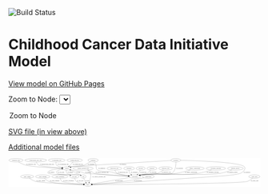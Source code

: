 <link rel='stylesheet' href="assets/style.css">
<link rel='stylesheet' href="https://unpkg.com/leaflet@1.5.1/dist/leaflet.css" integrity="sha512-xwE/Az9zrjBIphAcBb3F6JVqxf46+CDLwfLMHloNu6KEQCAWi6HcDUbeOfBIptF7tcCzusKFjFw2yuvEpDL9wQ==" crossorigin="">
<script type="text/javascript" src="https://code.jquery.com/jquery-3.2.1.min.js"></script>
<script type="text/javascript"  src="https://unpkg.com/leaflet@1.5.1/dist/leaflet.js"></script>
<script type="text/javascript" src="assets/actions.js"></script>

![Build Status](https://github.com/CBIIT/ccdi-model/actions/workflows/model-test-and-deploy.yml/badge.svg)

# Childhood Cancer Data Initiative Model

[View model on GitHub Pages](https://cbiit.github.io/ccdi-model/)



Zoom to Node: <select id="node_select">
  <option value="">Zoom to Node</option>
</select>
<div id="model"></div>

<p>
<a href="./model-desc/ccdi-model.svg">SVG file (in view above)</a>
<p>
<a href="./model-desc">Additional model files</a>
<div id='graph' style='display:off;'>
<svg width="2678pt" height="305pt"
 viewBox="0.00 0.00 2677.84 305.00" xmlns="http://www.w3.org/2000/svg" xmlns:xlink="http://www.w3.org/1999/xlink">
<g id="graph0" class="graph" transform="scale(1 1) rotate(0) translate(4 301)">
<title>Perl</title>
<polygon fill="#ffffff" stroke="transparent" points="-4,4 -4,-301 2673.8379,-301 2673.8379,4 -4,4"/>
<!-- study_admin -->
<g id="node1" class="node">
<title>study_admin</title>
<ellipse fill="none" stroke="#000000" cx="195.0433" cy="-105" rx="70.3881" ry="18"/>
<text text-anchor="middle" x="195.0433" y="-101.3" font-family="Times,serif" font-size="14.00" fill="#000000">study_admin</text>
</g>
<!-- study -->
<g id="node25" class="node">
<title>study</title>
<ellipse fill="none" stroke="#000000" cx="840.0433" cy="-18" rx="36.2938" ry="18"/>
<text text-anchor="middle" x="840.0433" y="-14.3" font-family="Times,serif" font-size="14.00" fill="#000000">study</text>
</g>
<!-- study_admin&#45;&gt;study -->
<g id="edge20" class="edge">
<title>study_admin&#45;&gt;study</title>
<path fill="none" stroke="#000000" d="M217.9409,-87.7522C234.944,-75.9727 259.2202,-61.2362 283.0433,-54 331.2358,-39.3616 668.5233,-24.7558 793.5548,-19.7845"/>
<polygon fill="#000000" stroke="#000000" points="793.7312,-23.2803 803.5852,-19.3882 793.4548,-16.2858 793.7312,-23.2803"/>
<text text-anchor="middle" x="339.5433" y="-57.8" font-family="Times,serif" font-size="14.00" fill="#000000">of_study_admin</text>
</g>
<!-- sequencing_file -->
<g id="node2" class="node">
<title>sequencing_file</title>
<ellipse fill="none" stroke="#000000" cx="700.0433" cy="-279" rx="83.3857" ry="18"/>
<text text-anchor="middle" x="700.0433" y="-275.3" font-family="Times,serif" font-size="14.00" fill="#000000">sequencing_file</text>
</g>
<!-- sample -->
<g id="node19" class="node">
<title>sample</title>
<ellipse fill="none" stroke="#000000" cx="617.0433" cy="-192" rx="44.393" ry="18"/>
<text text-anchor="middle" x="617.0433" y="-188.3" font-family="Times,serif" font-size="14.00" fill="#000000">sample</text>
</g>
<!-- sequencing_file&#45;&gt;sample -->
<g id="edge27" class="edge">
<title>sequencing_file&#45;&gt;sample</title>
<path fill="none" stroke="#000000" d="M683.6892,-260.8957C674.7333,-251.0727 663.3831,-238.7705 653.0433,-228 649.3131,-224.1145 645.319,-220.039 641.3979,-216.0841"/>
<polygon fill="#000000" stroke="#000000" points="643.578,-213.3138 634.0362,-208.7089 638.6237,-218.2591 643.578,-213.3138"/>
<text text-anchor="middle" x="733.5433" y="-231.8" font-family="Times,serif" font-size="14.00" fill="#000000">of_sequencing_file</text>
</g>
<!-- study_funding -->
<g id="node3" class="node">
<title>study_funding</title>
<ellipse fill="none" stroke="#000000" cx="361.0433" cy="-105" rx="77.1866" ry="18"/>
<text text-anchor="middle" x="361.0433" y="-101.3" font-family="Times,serif" font-size="14.00" fill="#000000">study_funding</text>
</g>
<!-- study_funding&#45;&gt;study -->
<g id="edge11" class="edge">
<title>study_funding&#45;&gt;study</title>
<path fill="none" stroke="#000000" d="M377.4347,-87.3655C389.4094,-75.7258 406.7013,-61.3193 425.0433,-54 490.918,-27.7131 699.4768,-20.574 793.3983,-18.6727"/>
<polygon fill="#000000" stroke="#000000" points="793.5328,-22.1708 803.464,-18.4802 793.3989,-15.1721 793.5328,-22.1708"/>
<text text-anchor="middle" x="487.0433" y="-57.8" font-family="Times,serif" font-size="14.00" fill="#000000">of_study_funding</text>
</g>
<!-- treatment_response -->
<g id="node4" class="node">
<title>treatment_response</title>
<ellipse fill="none" stroke="#000000" cx="2201.0433" cy="-192" rx="104.7816" ry="18"/>
<text text-anchor="middle" x="2201.0433" y="-188.3" font-family="Times,serif" font-size="14.00" fill="#000000">treatment_response</text>
</g>
<!-- participant -->
<g id="node8" class="node">
<title>participant</title>
<ellipse fill="none" stroke="#000000" cx="1340.0433" cy="-105" rx="62.2891" ry="18"/>
<text text-anchor="middle" x="1340.0433" y="-101.3" font-family="Times,serif" font-size="14.00" fill="#000000">participant</text>
</g>
<!-- treatment_response&#45;&gt;participant -->
<g id="edge9" class="edge">
<title>treatment_response&#45;&gt;participant</title>
<path fill="none" stroke="#000000" d="M2155.2313,-175.7196C2119.046,-163.6877 2066.9965,-148.1971 2020.0433,-141 1752.3845,-99.9729 1679.2195,-160.4963 1411.0433,-123 1405.6122,-122.2406 1399.9961,-121.2263 1394.4114,-120.0645"/>
<polygon fill="#000000" stroke="#000000" points="1394.9622,-116.6013 1384.4397,-117.837 1393.4362,-123.433 1394.9622,-116.6013"/>
<text text-anchor="middle" x="2168.0433" y="-144.8" font-family="Times,serif" font-size="14.00" fill="#000000">of_treatment_response</text>
</g>
<!-- study_personnel -->
<g id="node5" class="node">
<title>study_personnel</title>
<ellipse fill="none" stroke="#000000" cx="543.0433" cy="-105" rx="87.1846" ry="18"/>
<text text-anchor="middle" x="543.0433" y="-101.3" font-family="Times,serif" font-size="14.00" fill="#000000">study_personnel</text>
</g>
<!-- study_personnel&#45;&gt;study -->
<g id="edge8" class="edge">
<title>study_personnel&#45;&gt;study</title>
<path fill="none" stroke="#000000" d="M546.1796,-86.8479C549.1053,-75.5992 554.6552,-61.8456 565.0433,-54 582.8965,-40.5162 719.7775,-27.6358 793.4445,-21.5899"/>
<polygon fill="#000000" stroke="#000000" points="794.1484,-25.0444 803.833,-20.7482 793.583,-18.0673 794.1484,-25.0444"/>
<text text-anchor="middle" x="634.5433" y="-57.8" font-family="Times,serif" font-size="14.00" fill="#000000">of_study_personnel</text>
</g>
<!-- clinical_measure_file -->
<g id="node6" class="node">
<title>clinical_measure_file</title>
<ellipse fill="none" stroke="#000000" cx="790.0433" cy="-192" rx="108.5808" ry="18"/>
<text text-anchor="middle" x="790.0433" y="-188.3" font-family="Times,serif" font-size="14.00" fill="#000000">clinical_measure_file</text>
</g>
<!-- clinical_measure_file&#45;&gt;participant -->
<g id="edge30" class="edge">
<title>clinical_measure_file&#45;&gt;participant</title>
<path fill="none" stroke="#000000" d="M837.7128,-175.7332C852.5227,-170.1031 868.7143,-163.344 883.0433,-156 893.9039,-150.4336 894.499,-144.9584 906.0433,-141 939.3663,-129.5737 1154.1995,-115.7039 1268.5921,-109.0046"/>
<polygon fill="#000000" stroke="#000000" points="1268.8878,-112.4934 1278.6674,-108.4179 1268.4808,-105.5053 1268.8878,-112.4934"/>
<text text-anchor="middle" x="992.0433" y="-144.8" font-family="Times,serif" font-size="14.00" fill="#000000">of_clinical_measure_file</text>
</g>
<!-- clinical_measure_file&#45;&gt;study -->
<g id="edge29" class="edge">
<title>clinical_measure_file&#45;&gt;study</title>
<path fill="none" stroke="#000000" d="M837.2438,-175.7108C845.5331,-170.692 853.0824,-164.2395 858.0433,-156 881.4265,-117.1627 868.4587,-98.1206 858.0433,-54 857.2887,-50.8036 856.2045,-47.5675 854.9371,-44.4139"/>
<polygon fill="#000000" stroke="#000000" points="858.1069,-42.9298 850.7319,-35.3233 851.7538,-45.8687 858.1069,-42.9298"/>
<text text-anchor="middle" x="958.0433" y="-101.3" font-family="Times,serif" font-size="14.00" fill="#000000">of_clinical_measure_file</text>
</g>
<!-- cell_line -->
<g id="node7" class="node">
<title>cell_line</title>
<ellipse fill="none" stroke="#000000" cx="697.0433" cy="-105" rx="49.2915" ry="18"/>
<text text-anchor="middle" x="697.0433" y="-101.3" font-family="Times,serif" font-size="14.00" fill="#000000">cell_line</text>
</g>
<!-- cell_line&#45;&gt;sample -->
<g id="edge22" class="edge">
<title>cell_line&#45;&gt;sample</title>
<path fill="none" stroke="#000000" d="M660.461,-117.311C653.4072,-119.4118 646.0367,-121.4217 639.0433,-123 611.6675,-129.1784 532.4192,-119.7884 514.0433,-141 495.0762,-162.894 530.742,-176.3571 565.1785,-183.9107"/>
<polygon fill="#000000" stroke="#000000" points="564.7884,-187.4033 575.2868,-185.9773 566.1905,-180.5452 564.7884,-187.4033"/>
<text text-anchor="middle" x="554.5433" y="-144.8" font-family="Times,serif" font-size="14.00" fill="#000000">of_cell_line</text>
</g>
<!-- cell_line&#45;&gt;study -->
<g id="edge23" class="edge">
<title>cell_line&#45;&gt;study</title>
<path fill="none" stroke="#000000" d="M700.443,-86.6513C703.3648,-75.7573 708.6547,-62.4624 718.0433,-54 729.7227,-43.4727 766.1583,-33.5179 796.1945,-26.7561"/>
<polygon fill="#000000" stroke="#000000" points="797.0705,-30.1473 806.0903,-24.5892 795.5731,-23.3094 797.0705,-30.1473"/>
<text text-anchor="middle" x="758.5433" y="-57.8" font-family="Times,serif" font-size="14.00" fill="#000000">of_cell_line</text>
</g>
<!-- participant&#45;&gt;study -->
<g id="edge25" class="edge">
<title>participant&#45;&gt;study</title>
<path fill="none" stroke="#000000" d="M1286.5345,-95.6895C1187.3202,-78.4262 976.5701,-41.7557 884.5669,-25.7471"/>
<polygon fill="#000000" stroke="#000000" points="884.9239,-22.2567 874.4719,-23.9906 883.7238,-29.1531 884.9239,-22.2567"/>
<text text-anchor="middle" x="1170.5433" y="-57.8" font-family="Times,serif" font-size="14.00" fill="#000000">of_participant</text>
</g>
<!-- pathology_file -->
<g id="node9" class="node">
<title>pathology_file</title>
<ellipse fill="none" stroke="#000000" cx="76.0433" cy="-279" rx="76.0865" ry="18"/>
<text text-anchor="middle" x="76.0433" y="-275.3" font-family="Times,serif" font-size="14.00" fill="#000000">pathology_file</text>
</g>
<!-- pathology_file&#45;&gt;sample -->
<g id="edge21" class="edge">
<title>pathology_file&#45;&gt;sample</title>
<path fill="none" stroke="#000000" d="M102.1604,-261.9082C121.4619,-250.2042 148.8325,-235.494 175.0433,-228 246.4306,-207.5895 461.1472,-197.4993 562.6957,-193.7641"/>
<polygon fill="#000000" stroke="#000000" points="562.8801,-197.2599 572.7474,-193.4016 562.6277,-190.2644 562.8801,-197.2599"/>
<text text-anchor="middle" x="236.0433" y="-231.8" font-family="Times,serif" font-size="14.00" fill="#000000">of_pathology_file</text>
</g>
<!-- medical_history -->
<g id="node10" class="node">
<title>medical_history</title>
<ellipse fill="none" stroke="#000000" cx="2409.0433" cy="-192" rx="85.2851" ry="18"/>
<text text-anchor="middle" x="2409.0433" y="-188.3" font-family="Times,serif" font-size="14.00" fill="#000000">medical_history</text>
</g>
<!-- medical_history&#45;&gt;participant -->
<g id="edge1" class="edge">
<title>medical_history&#45;&gt;participant</title>
<path fill="none" stroke="#000000" d="M2370.9384,-175.8338C2340.2612,-163.6931 2295.7049,-148.0034 2255.0433,-141 2070.1672,-109.1577 1596.9394,-148.213 1411.0433,-123 1405.5303,-122.2523 1399.8281,-121.2344 1394.1622,-120.0606"/>
<polygon fill="#000000" stroke="#000000" points="1394.5739,-116.5664 1384.0516,-117.8039 1393.049,-123.3983 1394.5739,-116.5664"/>
<text text-anchor="middle" x="2379.0433" y="-144.8" font-family="Times,serif" font-size="14.00" fill="#000000">of_medical_history</text>
</g>
<!-- methylation_array_file -->
<g id="node11" class="node">
<title>methylation_array_file</title>
<ellipse fill="none" stroke="#000000" cx="286.0433" cy="-279" rx="115.8798" ry="18"/>
<text text-anchor="middle" x="286.0433" y="-275.3" font-family="Times,serif" font-size="14.00" fill="#000000">methylation_array_file</text>
</g>
<!-- methylation_array_file&#45;&gt;sample -->
<g id="edge26" class="edge">
<title>methylation_array_file&#45;&gt;sample</title>
<path fill="none" stroke="#000000" d="M291.579,-260.9389C296.0403,-249.5777 303.5036,-235.6631 315.0433,-228 335.238,-214.5892 481.8718,-201.8932 563.1462,-195.7879"/>
<polygon fill="#000000" stroke="#000000" points="563.4876,-199.2722 573.2008,-195.0411 562.9691,-192.2915 563.4876,-199.2722"/>
<text text-anchor="middle" x="406.5433" y="-231.8" font-family="Times,serif" font-size="14.00" fill="#000000">of_methylation_array_file</text>
</g>
<!-- synonym -->
<g id="node12" class="node">
<title>synonym</title>
<ellipse fill="none" stroke="#000000" cx="1775.0433" cy="-279" rx="51.9908" ry="18"/>
<text text-anchor="middle" x="1775.0433" y="-275.3" font-family="Times,serif" font-size="14.00" fill="#000000">synonym</text>
</g>
<!-- synonym&#45;&gt;participant -->
<g id="edge18" class="edge">
<title>synonym&#45;&gt;participant</title>
<path fill="none" stroke="#000000" d="M1776.2045,-260.8684C1777.0404,-230.2475 1773.6229,-168.9025 1736.0433,-141 1707.0057,-119.44 1446.7938,-128.4693 1411.0433,-123 1405.6224,-122.1707 1400.0131,-121.11 1394.4326,-119.9194"/>
<polygon fill="#000000" stroke="#000000" points="1394.9926,-116.4575 1384.4659,-117.6579 1393.4436,-123.284 1394.9926,-116.4575"/>
<text text-anchor="middle" x="1814.5433" y="-188.3" font-family="Times,serif" font-size="14.00" fill="#000000">of_synonym</text>
</g>
<!-- synonym&#45;&gt;sample -->
<g id="edge19" class="edge">
<title>synonym&#45;&gt;sample</title>
<path fill="none" stroke="#000000" d="M1723.589,-275.9586C1509.3725,-263.2745 698.2036,-215.0144 672.0433,-210 667.936,-209.2127 663.7103,-208.2056 659.5132,-207.0709"/>
<polygon fill="#000000" stroke="#000000" points="660.4222,-203.6901 649.8414,-204.2352 658.4528,-210.4074 660.4222,-203.6901"/>
<text text-anchor="middle" x="1212.5433" y="-231.8" font-family="Times,serif" font-size="14.00" fill="#000000">of_synonym</text>
</g>
<!-- synonym&#45;&gt;study -->
<g id="edge17" class="edge">
<title>synonym&#45;&gt;study</title>
<path fill="none" stroke="#000000" d="M1827.0281,-278.0218C1986.0058,-274.4979 2457.6582,-259.8901 2503.0433,-210 2513.81,-198.1646 2510.7513,-188.0209 2503.0433,-174 2466.6338,-107.7717 2367.8967,-122.7258 1428.0433,-54 1226.5786,-39.2681 985.9768,-25.8392 886.5502,-20.4719"/>
<polygon fill="#000000" stroke="#000000" points="886.7064,-16.9754 876.5327,-19.9327 886.3301,-23.9652 886.7064,-16.9754"/>
<text text-anchor="middle" x="2530.5433" y="-144.8" font-family="Times,serif" font-size="14.00" fill="#000000">of_synonym</text>
</g>
<!-- molecular_test -->
<g id="node13" class="node">
<title>molecular_test</title>
<ellipse fill="none" stroke="#000000" cx="1122.0433" cy="-192" rx="79.8859" ry="18"/>
<text text-anchor="middle" x="1122.0433" y="-188.3" font-family="Times,serif" font-size="14.00" fill="#000000">molecular_test</text>
</g>
<!-- molecular_test&#45;&gt;participant -->
<g id="edge28" class="edge">
<title>molecular_test&#45;&gt;participant</title>
<path fill="none" stroke="#000000" d="M1127.1399,-173.9673C1131.2425,-162.7676 1138.1555,-149.0237 1149.0433,-141 1168.1502,-126.9192 1223.9349,-117.4427 1270.3171,-111.7623"/>
<polygon fill="#000000" stroke="#000000" points="1270.8382,-115.2251 1280.357,-110.5728 1270.0146,-108.2737 1270.8382,-115.2251"/>
<text text-anchor="middle" x="1213.0433" y="-144.8" font-family="Times,serif" font-size="14.00" fill="#000000">of_molecular_test</text>
</g>
<!-- publication -->
<g id="node14" class="node">
<title>publication</title>
<ellipse fill="none" stroke="#000000" cx="1483.0433" cy="-105" rx="63.0888" ry="18"/>
<text text-anchor="middle" x="1483.0433" y="-101.3" font-family="Times,serif" font-size="14.00" fill="#000000">publication</text>
</g>
<!-- publication&#45;&gt;study -->
<g id="edge32" class="edge">
<title>publication&#45;&gt;study</title>
<path fill="none" stroke="#000000" d="M1436.2893,-92.8115C1427.9068,-90.7691 1419.2338,-88.7482 1411.0433,-87 1328.9351,-69.4748 1308.2436,-65.2511 1225.0433,-54 1103.3001,-37.5368 958.876,-26.2148 886.4086,-21.0964"/>
<polygon fill="#000000" stroke="#000000" points="886.4698,-17.5922 876.25,-20.3863 885.9816,-24.5752 886.4698,-17.5922"/>
<text text-anchor="middle" x="1373.0433" y="-57.8" font-family="Times,serif" font-size="14.00" fill="#000000">of_publication</text>
</g>
<!-- treatment -->
<g id="node15" class="node">
<title>treatment</title>
<ellipse fill="none" stroke="#000000" cx="1278.0433" cy="-192" rx="57.6901" ry="18"/>
<text text-anchor="middle" x="1278.0433" y="-188.3" font-family="Times,serif" font-size="14.00" fill="#000000">treatment</text>
</g>
<!-- treatment&#45;&gt;participant -->
<g id="edge2" class="edge">
<title>treatment&#45;&gt;participant</title>
<path fill="none" stroke="#000000" d="M1277.4061,-173.7474C1277.8604,-163.4132 1279.8604,-150.6632 1286.0433,-141 1289.5103,-135.5813 1294.1168,-130.789 1299.1821,-126.6132"/>
<polygon fill="#000000" stroke="#000000" points="1301.4367,-129.2998 1307.4215,-120.5572 1297.291,-123.6594 1301.4367,-129.2998"/>
<text text-anchor="middle" x="1333.0433" y="-144.8" font-family="Times,serif" font-size="14.00" fill="#000000">of_treatment</text>
</g>
<!-- pdx -->
<g id="node16" class="node">
<title>pdx</title>
<ellipse fill="none" stroke="#000000" cx="792.0433" cy="-105" rx="27.8951" ry="18"/>
<text text-anchor="middle" x="792.0433" y="-101.3" font-family="Times,serif" font-size="14.00" fill="#000000">pdx</text>
</g>
<!-- pdx&#45;&gt;sample -->
<g id="edge13" class="edge">
<title>pdx&#45;&gt;sample</title>
<path fill="none" stroke="#000000" d="M769.8056,-115.9925C764.9567,-118.3406 759.841,-120.7808 755.0433,-123 736.9809,-131.3546 731.548,-131.5325 714.0433,-141 703.3087,-146.8058 701.6623,-149.9855 691.0433,-156 679.9716,-162.2709 667.647,-168.5357 656.2814,-174.0397"/>
<polygon fill="#000000" stroke="#000000" points="654.5242,-171.0002 647.0084,-178.4676 657.5406,-177.317 654.5242,-171.0002"/>
<text text-anchor="middle" x="738.0433" y="-144.8" font-family="Times,serif" font-size="14.00" fill="#000000">of_pdx</text>
</g>
<!-- pdx&#45;&gt;study -->
<g id="edge12" class="edge">
<title>pdx&#45;&gt;study</title>
<path fill="none" stroke="#000000" d="M796.7302,-86.8586C799.7436,-76.7998 804.1955,-64.2844 810.0433,-54 812.3216,-49.9931 815.0609,-45.9965 817.9455,-42.2019"/>
<polygon fill="#000000" stroke="#000000" points="820.7822,-44.2608 824.3699,-34.2919 815.3486,-39.8476 820.7822,-44.2608"/>
<text text-anchor="middle" x="834.0433" y="-57.8" font-family="Times,serif" font-size="14.00" fill="#000000">of_pdx</text>
</g>
<!-- survival -->
<g id="node17" class="node">
<title>survival</title>
<ellipse fill="none" stroke="#000000" cx="1402.0433" cy="-192" rx="48.1917" ry="18"/>
<text text-anchor="middle" x="1402.0433" y="-188.3" font-family="Times,serif" font-size="14.00" fill="#000000">survival</text>
</g>
<!-- survival&#45;&gt;participant -->
<g id="edge24" class="edge">
<title>survival&#45;&gt;participant</title>
<path fill="none" stroke="#000000" d="M1396.4417,-174.0201C1392.7412,-163.7768 1387.2412,-151.0268 1380.0433,-141 1377.0552,-136.8375 1373.5115,-132.8063 1369.7875,-129.0411"/>
<polygon fill="#000000" stroke="#000000" points="1372.1768,-126.4834 1362.5025,-122.1638 1367.3715,-131.5736 1372.1768,-126.4834"/>
<text text-anchor="middle" x="1428.5433" y="-144.8" font-family="Times,serif" font-size="14.00" fill="#000000">of_survival</text>
</g>
<!-- study_arm -->
<g id="node18" class="node">
<title>study_arm</title>
<ellipse fill="none" stroke="#000000" cx="2610.0433" cy="-105" rx="59.5901" ry="18"/>
<text text-anchor="middle" x="2610.0433" y="-101.3" font-family="Times,serif" font-size="14.00" fill="#000000">study_arm</text>
</g>
<!-- study_arm&#45;&gt;study -->
<g id="edge10" class="edge">
<title>study_arm&#45;&gt;study</title>
<path fill="none" stroke="#000000" d="M2591.6325,-87.717C2577.5895,-75.7549 2557.1273,-60.808 2536.0433,-54 2455.4929,-27.9906 1151.4965,-19.6615 886.7264,-18.2348"/>
<polygon fill="#000000" stroke="#000000" points="886.6951,-14.7347 876.6765,-18.1813 886.6577,-21.7346 886.6951,-14.7347"/>
<text text-anchor="middle" x="2612.5433" y="-57.8" font-family="Times,serif" font-size="14.00" fill="#000000">of_study_arm</text>
</g>
<!-- sample&#45;&gt;cell_line -->
<g id="edge5" class="edge">
<title>sample&#45;&gt;cell_line</title>
<path fill="none" stroke="#000000" d="M572.6208,-190.3747C520.095,-187.41 437.344,-179.1056 418.0433,-156 413.7693,-150.8835 413.5246,-145.9017 418.0433,-141 434.7421,-122.8858 614.8548,-127.6794 639.0433,-123 643.1191,-122.2115 647.3132,-121.2397 651.4929,-120.1597"/>
<polygon fill="#000000" stroke="#000000" points="652.4563,-123.5247 661.1565,-117.4786 650.5848,-116.7795 652.4563,-123.5247"/>
<text text-anchor="middle" x="454.5433" y="-144.8" font-family="Times,serif" font-size="14.00" fill="#000000">of_sample</text>
</g>
<!-- sample&#45;&gt;participant -->
<g id="edge6" class="edge">
<title>sample&#45;&gt;participant</title>
<path fill="none" stroke="#000000" d="M650.889,-180.2246C657.841,-178.0035 665.1439,-175.8121 672.0433,-174 711.4973,-163.6377 722.6535,-166.6041 762.0433,-156 781.9937,-150.6292 785.786,-145.0628 806.0433,-141 828.3189,-136.5324 1128.3142,-117.8745 1268.6231,-109.3196"/>
<polygon fill="#000000" stroke="#000000" points="1269.0812,-112.7983 1278.8499,-108.6967 1268.6556,-105.8113 1269.0812,-112.7983"/>
<text text-anchor="middle" x="842.5433" y="-144.8" font-family="Times,serif" font-size="14.00" fill="#000000">of_sample</text>
</g>
<!-- sample&#45;&gt;pdx -->
<g id="edge4" class="edge">
<title>sample&#45;&gt;pdx</title>
<path fill="none" stroke="#000000" d="M612.0336,-173.8268C610.2265,-162.9989 610.2487,-149.7118 618.0433,-141 638.5175,-118.1162 725.6344,-131.8307 755.0433,-123 756.9931,-122.4145 758.9674,-121.7363 760.9365,-120.9932"/>
<polygon fill="#000000" stroke="#000000" points="762.7791,-124.0123 770.6019,-116.867 760.0307,-117.5744 762.7791,-124.0123"/>
<text text-anchor="middle" x="654.5433" y="-144.8" font-family="Times,serif" font-size="14.00" fill="#000000">of_sample</text>
</g>
<!-- exposure -->
<g id="node20" class="node">
<title>exposure</title>
<ellipse fill="none" stroke="#000000" cx="1521.0433" cy="-192" rx="53.0913" ry="18"/>
<text text-anchor="middle" x="1521.0433" y="-188.3" font-family="Times,serif" font-size="14.00" fill="#000000">exposure</text>
</g>
<!-- exposure&#45;&gt;participant -->
<g id="edge3" class="edge">
<title>exposure&#45;&gt;participant</title>
<path fill="none" stroke="#000000" d="M1508.302,-174.5074C1499.3335,-163.3863 1486.4018,-149.5256 1472.0433,-141 1468.5345,-138.9166 1430.7496,-128.6947 1396.5022,-119.673"/>
<polygon fill="#000000" stroke="#000000" points="1397.0612,-116.2011 1386.5,-117.0454 1395.2825,-122.9714 1397.0612,-116.2011"/>
<text text-anchor="middle" x="1534.5433" y="-144.8" font-family="Times,serif" font-size="14.00" fill="#000000">of_exposure</text>
</g>
<!-- diagnosis -->
<g id="node21" class="node">
<title>diagnosis</title>
<ellipse fill="none" stroke="#000000" cx="896.0433" cy="-279" rx="54.6905" ry="18"/>
<text text-anchor="middle" x="896.0433" y="-275.3" font-family="Times,serif" font-size="14.00" fill="#000000">diagnosis</text>
</g>
<!-- diagnosis&#45;&gt;participant -->
<g id="edge16" class="edge">
<title>diagnosis&#45;&gt;participant</title>
<path fill="none" stroke="#000000" d="M909.8175,-261.3128C913.7975,-255.669 917.908,-249.2592 921.0433,-243 935.5205,-214.0976 919.1388,-194.6085 944.0433,-174 967.1909,-154.8453 1048.5963,-161.9658 1078.0433,-156 1102.876,-150.969 1108.3124,-146.5101 1133.0433,-141 1179.9792,-130.5426 1233.4672,-121.3089 1274.3129,-114.8118"/>
<polygon fill="#000000" stroke="#000000" points="1275.0802,-118.2341 1284.4133,-113.2198 1273.9903,-111.3195 1275.0802,-118.2341"/>
<text text-anchor="middle" x="988.5433" y="-188.3" font-family="Times,serif" font-size="14.00" fill="#000000">of_diagnosis</text>
</g>
<!-- diagnosis&#45;&gt;sample -->
<g id="edge15" class="edge">
<title>diagnosis&#45;&gt;sample</title>
<path fill="none" stroke="#000000" d="M868.1586,-263.3823C841.7256,-248.6018 805.7871,-228.5795 804.0433,-228 747.8553,-209.3268 729.7484,-223.2624 672.0433,-210 668.1342,-209.1016 664.1069,-208.0456 660.0931,-206.9031"/>
<polygon fill="#000000" stroke="#000000" points="660.8039,-203.4619 650.2192,-203.9253 658.7827,-210.1637 660.8039,-203.4619"/>
<text text-anchor="middle" x="874.5433" y="-231.8" font-family="Times,serif" font-size="14.00" fill="#000000">of_diagnosis</text>
</g>
<!-- radiology_file -->
<g id="node22" class="node">
<title>radiology_file</title>
<ellipse fill="none" stroke="#000000" cx="1666.0433" cy="-192" rx="73.387" ry="18"/>
<text text-anchor="middle" x="1666.0433" y="-188.3" font-family="Times,serif" font-size="14.00" fill="#000000">radiology_file</text>
</g>
<!-- radiology_file&#45;&gt;participant -->
<g id="edge14" class="edge">
<title>radiology_file&#45;&gt;participant</title>
<path fill="none" stroke="#000000" d="M1643.8732,-174.7769C1627.6762,-163.1699 1604.6759,-148.6327 1582.0433,-141 1509.6304,-116.5792 1486.2748,-136.4245 1411.0433,-123 1405.9321,-122.088 1400.6454,-121.009 1395.3691,-119.8396"/>
<polygon fill="#000000" stroke="#000000" points="1395.8164,-116.3504 1385.2841,-117.4992 1394.234,-123.1692 1395.8164,-116.3504"/>
<text text-anchor="middle" x="1673.0433" y="-144.8" font-family="Times,serif" font-size="14.00" fill="#000000">of_radiology_file</text>
</g>
<!-- cytogenomic_file -->
<g id="node23" class="node">
<title>cytogenomic_file</title>
<ellipse fill="none" stroke="#000000" cx="509.0433" cy="-279" rx="89.8845" ry="18"/>
<text text-anchor="middle" x="509.0433" y="-275.3" font-family="Times,serif" font-size="14.00" fill="#000000">cytogenomic_file</text>
</g>
<!-- cytogenomic_file&#45;&gt;sample -->
<g id="edge31" class="edge">
<title>cytogenomic_file&#45;&gt;sample</title>
<path fill="none" stroke="#000000" d="M502.6512,-260.8755C500.1429,-250.3322 499.2634,-237.3264 506.0433,-228 513.675,-217.5018 541.4739,-208.4941 567.3404,-202.1148"/>
<polygon fill="#000000" stroke="#000000" points="568.1888,-205.5108 577.1133,-199.801 566.576,-198.6991 568.1888,-205.5108"/>
<text text-anchor="middle" x="577.5433" y="-231.8" font-family="Times,serif" font-size="14.00" fill="#000000">of_cytogenomic_file</text>
</g>
<!-- family_relationship -->
<g id="node24" class="node">
<title>family_relationship</title>
<ellipse fill="none" stroke="#000000" cx="1978.0433" cy="-192" rx="100.1823" ry="18"/>
<text text-anchor="middle" x="1978.0433" y="-188.3" font-family="Times,serif" font-size="14.00" fill="#000000">family_relationship</text>
</g>
<!-- family_relationship&#45;&gt;participant -->
<g id="edge7" class="edge">
<title>family_relationship&#45;&gt;participant</title>
<path fill="none" stroke="#000000" d="M1930.4976,-176.102C1892.6437,-164.1953 1838.0637,-148.6884 1789.0433,-141 1622.8841,-114.9395 1577.3965,-147.7908 1411.0433,-123 1405.6192,-122.1917 1400.0078,-121.1449 1394.4261,-119.9629"/>
<polygon fill="#000000" stroke="#000000" points="1394.9832,-116.5007 1384.4578,-117.7117 1393.4411,-123.3287 1394.9832,-116.5007"/>
<text text-anchor="middle" x="1936.5433" y="-144.8" font-family="Times,serif" font-size="14.00" fill="#000000">of_family_relationship</text>
</g>
</g>
</svg>
</div>
